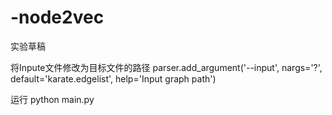 # -node2vec
实验草稿

将Inpute文件修改为目标文件的路径
parser.add_argument('--input', nargs='?', default='karate.edgelist',
	                    help='Input graph path')
                      
运行
python main.py
